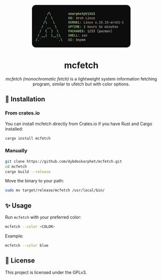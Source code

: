 <center>
<img height="140" src="img/preview.png"/><h1> mcfetch</h1>

_mcfetch (monochromatic fetch)_ is a lightweight system information fetching program, similar to ufetch but with color options.

</center>

## 🔧 Installation

### From crates.io

You can install mcfetch directly from Crates.io if you have Rust and Cargo installed:

```bash
cargo install mcfetch
```

### Manually

```bash
git clone https://github.com/dybdeskarphet/mcfetch.git
cd mcfetch
cargo build --release
```

Move the binary to your path:

```bash
sudo mv target/release/mcfetch /usr/local/bin/
```

## ✨ Usage

Run `mcfetch` with your preferred color:

```bash
mcfetch --color <COLOR>
```

Example:

```bash
mcfetch --color blue
```

## 📜 License

This project is licensed under the GPLv3.

